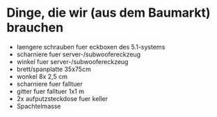 Dinge, die wir (aus dem Baumarkt) brauchen
=========================================

* laengere schrauben fuer eckboxen des 5.1-systems
* scharniere fuer server-/subwoofereckzeug
* winkel fuer server-/subwoofereckzeug
* brett/spanplatte 35x75cm
* wonkel 8x 2,5 cm
* scharniere fuer falltuer
* gitter fuer falltuer 1x1 m
* 2x aufputzsteckdose fuer keller
* Spachtelmasse
